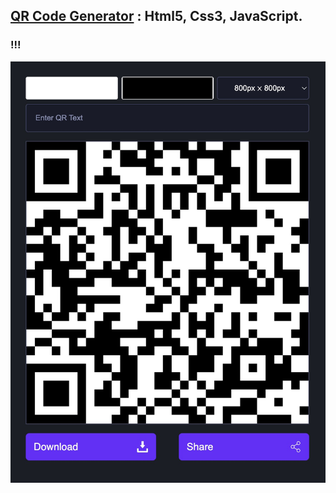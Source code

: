 ## [QR Code Generator](https://amir83nasr.github.io/QrCodeGenerator) : Html5, Css3, JavaScript.

### !!!

![Preview](Preview.jpg)